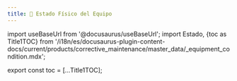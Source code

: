 ```yaml
---
title: 🔵 Estado Físico del Equipo
---
```


import useBaseUrl from '@docusaurus/useBaseUrl'; 
import Estado, {toc as Title1TOC} from '/i18n/es/docusaurus-plugin-content-docs/current/products/corrective_maintenance/master_data/_equipment_condition.mdx'; 

<Estado/>

export const toc = [...Title1TOC];